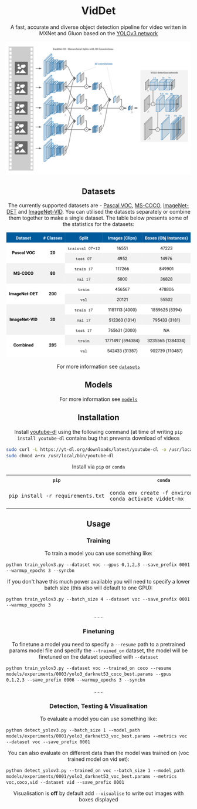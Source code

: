 <h1 align='center'>VidDet</h1>
<p align=center>
A fast, accurate and diverse object detection pipeline for video written
in MXNet and Gluon based on the <a href="https://pjreddie.com/darknet/yolo/">YOLOv3 network</a>
</p>

<p align="center"><img src="img/Temporal_YOLO_Conv.svg"></p>

<h2 align='center'></h2>
<h2 align='center'>Datasets</h2>

<p align="center">
The currently supported datasets are - <a href="http://host.robots.ox.ac.uk/pascal/VOC/">Pascal VOC</a>, <a href="http://cocodataset.org/">MS-COCO</a>, <a href="http://image-net.org/challenges/LSVRC/2017/download-images-1p39.php">ImageNet-DET</a> and <a href="http://image-net.org/challenges/LSVRC/2017/download-images-1p39.php">ImageNet-VID</a>. You can utilised the datasets separately or combine them together to make a single dataset. The table below presents some of the statistics for the datasets:
</p>


<p align="center"><img src="img/viddet_data_main.svg"></p>

<!-- | Dataset     |       split      |  Images (Clips) |  Boxes (Obj Instances) | Categories | -->
<!-- |-------------|------------------|-----------------|----------------|------------| -->
<!-- | PascalVOC   | `trainval 07+12` |           16551 |          47223 |         20 | -->
<!-- | PascalVOC   |     `test 07`    |            4952 |          14976 |         20 | -->
<!-- |             |                  |                 |                |            | -->
<!-- | MSCoco      |    `train 17`    |          117266 |         849901 |         80 | -->
<!-- | MSCoco      |     `val 17`     |            5000 |          36828 |         80 | -->
<!-- |             |                  |                 |                |            | -->
<!-- | ImageNetDET |     `train`      |          456567 |         478806 |        200 | -->
<!-- | ImageNetDET |       `val`      |           20121 |          55502 |        200 | -->
<!-- | ImageNetDET | `train_nonempty` |          333474 |         478806 |        200 | -->
<!-- | ImageNetDET |  `val_nonempty`  |           18680 |          55502 |        200 | -->
<!-- |             |                  |                 |                |            | -->
<!-- | ImageNetVID |    `train15`     |  1122397 (3862) | 1731913 (7911) |         30 | -->
<!-- | ImageNetVID |      `val15`     |    176126 (555) |  273505 (1309) |         30 | -->
<!-- | ImageNetVID |     `test15`     |    315176 (937) |             NA |         30 | -->
<!-- | ImageNetVID |`train15_nonempty`|  1086132 (3862) | 1731913 (7911) |         30 | -->
<!-- | ImageNetVID | `val15_nonempty` |    172080 (555) |  273505 (1309) |         30 | -->
<!-- |             |                  |                 |                |            | -->
<!-- | ImageNetVID |    `train17`     |  1181113 (4000) | 1859625 (8394) |         30 | -->
<!-- | ImageNetVID |      `val17`     |   512360 (1314) |  795433 (3181) |         30 | -->
<!-- | ImageNetVID |     `test17`     |   765631 (2000) |             NA |         30 | -->
<!-- | ImageNetVID |`train17_nonempty`|  1142945 (4000) | 1859625 (8394) |         30 | -->
<!-- | ImageNetVID | `val17_nonempty` |   492183 (1314) |  795433 (3181) |         30 | -->
<!-- | ImageNetVID | `train17_ne_0.04`|    47481 (4000) |   78501 (8682) |         30 | -->
<!-- | ImageNetVID |  `val17_ne_0.04` |    20353 (1314) |   33384 (3295) |         30 | -->
<!-- |             |                  |                 |                |            | -->
<!-- | YouTubeBB   |      `train`     | 5608012 (301987) | 5608012 (444053) |         23 | -->
<!-- | YouTubeBB   |       `val`      |   625338 (33578) |   625338 (49193) |         23 | -->
<!-- | YouTubeBB   | `train_nonempty` | 4580762 (294853) | 4484014 (294715) |         23 | -->
<!-- | YouTubeBB   |  `val_nonempty`  |   508988 (32661) |  497616 (32650) |         23 | -->
<!-- *YouTubeBB stats are annotation stats, access to image data yet to be -->
<!-- confirmed, will be updated in future* -->

<p align="center">For more information see <a href="datasets"><code>datasets</code></a></p>

<h2 align='center'></h2>
<h2 align='center'>Models</h2>

<p align="center">For more information see <a href="models"><code>models</code></a></p>


<h2 align='center'></h2>
<h2 align='center'>Installation</h2>


<p align="center">Install <a href="https://youtube-dl.org/">youtube-dl</a> using the following command (at time of writing <code>pip install youtube-dl</code> contains bug that prevents download of videos</p>

```bash
sudo curl -L https://yt-dl.org/downloads/latest/youtube-dl -o /usr/local/bin/youtube-dl
sudo chmod a+rx /usr/local/bin/youtube-dl
```

<p align="center">Install via <code>pip</code> or <code>conda</code></p>
<table style="width:100%">
  <tr>
    <th><code>pip</code></th>
    <th><code>conda</code></th>
  </tr>
  <tr>
    <td><pre>pip install -r requirements.txt</pre></td>
    <td><pre>conda env create -f environment.yml<br>conda activate viddet-mx</pre></td>
  </tr>
</table>

<h2 align='center'></h2>
<h2 align='center'>Usage</h2>

<h3 align='center'>Training</h3>

<p align="center">To train a model you can use something like:</p>

```
python train_yolov3.py --dataset voc --gpus 0,1,2,3 --save_prefix 0001 --warmup_epochs 3 --syncbn
```

<p align="center">If you don't have this much power available you will need to specify a lower batch size (this also will default to one GPU):</p>

```
python train_yolov3.py --batch_size 4 --dataset voc --save_prefix 0001 --warmup_epochs 3
```

<p align="center">.......</p>
<h3 align='center'>Finetuning</h3>

<p align="center">To finetune a model you need to specify a <code>--resume</code> path to a pretrained params model file and specify the <code>--trained_on</code> dataset, the model will be finetuned on the dataset specified with <code>--dataset</code></p>

```
python train_yolov3.py --dataset voc --trained_on coco --resume models/experiments/0003/yolo3_darknet53_coco_best.params --gpus 0,1,2,3 --save_prefix 0006 --warmup_epochs 3 --syncbn
```

<p align="center">.......</p>
<h3 align='center'>Detection, Testing & Visualisation</h3>

<p align="center">To evaluate a model you can use something like:</p>

```
python detect_yolov3.py --batch_size 1 --model_path models/experiments/0001/yolo3_darknet53_voc_best.params --metrics voc --dataset voc --save_prefix 0001
```

<p align="center">You can also evaluate on different data than the model was trained on (voc trained model on vid set):</p>

```
python detect_yolov3.py --trained_on voc --batch_size 1 --model_path models/experiments/0001/yolo3_darknet53_voc_best.params --metrics voc,coco,vid --dataset vid --save_prefix 0001
```

<p align="center">Visualisation is <b>off</b> by default add <code>--visualise</code> to write out images with boxes displayed</p>

